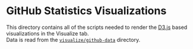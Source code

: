 # GitHub Statistics Visualizations

This directory contains all of the scripts needed to render the [D3.js][d3 home] based visualizations in the Visualize tab.  
Data is read from the [`visualize/github-data`][data dir] directory.

[d3 home]: https://d3js.org/
[data dir]: ../../visualize/github-data
